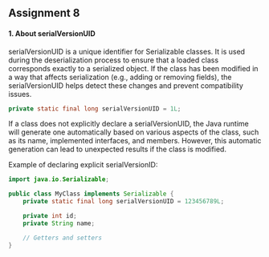 ## Assignment 8

#### 1. About serialVersionUID
serialVersionUID is a unique identifier for Serializable classes. It is used during the deserialization process to ensure that a loaded class corresponds exactly to a serialized object. If the class has been modified in a way that affects serialization (e.g., adding or removing fields), the serialVersionUID helps detect these changes and prevent compatibility issues.

```java
private static final long serialVersionUID = 1L;
```

If a class does not explicitly declare a serialVersionUID, the Java runtime will generate one automatically based on various aspects of the class, such as its name, implemented interfaces, and members. However, this automatic generation can lead to unexpected results if the class is modified.

Example of declaring explicit serialVersionID:
```java
import java.io.Serializable;

public class MyClass implements Serializable {
    private static final long serialVersionUID = 123456789L;

    private int id;
    private String name;

    // Getters and setters
}
```